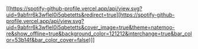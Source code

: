 [[https://spotify-github-profile.vercel.app/api/view.svg?uid=9abfrr6k3wflel0i5qbetetts&redirect=true][https://spotify-github-profile.vercel.app/api/view.svg?uid=9abfrr6k3wflel0i5qbetetts&cover_image=true&theme=natemoo-re&show_offline=true&background_color=121212&interchange=true&bar_color=53b14f&bar_color_cover=false)]]
